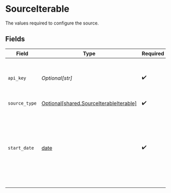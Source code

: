 # SourceIterable

The values required to configure the source.


## Fields

| Field                                                                                                                                                     | Type                                                                                                                                                      | Required                                                                                                                                                  | Description                                                                                                                                               | Example                                                                                                                                                   |
| --------------------------------------------------------------------------------------------------------------------------------------------------------- | --------------------------------------------------------------------------------------------------------------------------------------------------------- | --------------------------------------------------------------------------------------------------------------------------------------------------------- | --------------------------------------------------------------------------------------------------------------------------------------------------------- | --------------------------------------------------------------------------------------------------------------------------------------------------------- |
| `api_key`                                                                                                                                                 | *Optional[str]*                                                                                                                                           | :heavy_check_mark:                                                                                                                                        | Iterable API Key. See the <a href="https://docs.airbyte.com/integrations/sources/iterable">docs</a> for more information on how to obtain this key.       |                                                                                                                                                           |
| `source_type`                                                                                                                                             | [Optional[shared.SourceIterableIterable]](undefined/models/shared/sourceiterableiterable.md)                                                              | :heavy_check_mark:                                                                                                                                        | N/A                                                                                                                                                       |                                                                                                                                                           |
| `start_date`                                                                                                                                              | [date](https://docs.python.org/3/library/datetime.html#date-objects)                                                                                      | :heavy_check_mark:                                                                                                                                        | The date from which you'd like to replicate data for Iterable, in the format YYYY-MM-DDT00:00:00Z. All data generated after this date will be replicated. | 2021-04-01T00:00:00Z                                                                                                                                      |